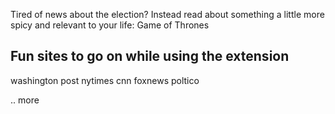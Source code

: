 Tired of news about the election? Instead read about something a little more spicy and relevant to your life: Game of Thrones

Fun sites to go on while using the extension
-------
washington post
nytimes
cnn
foxnews
poltico

.. more